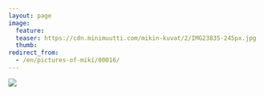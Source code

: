 ```yaml
---
layout: page
image:
  feature:
  teaser: https://cdn.minimuutti.com/mikin-kuvat/2/IMG23835-245px.jpg
  thumb:
redirect_from:
  - /en/pictures-of-miki/00016/
---
```


![](https://cdn.minimuutti.com/mikin-kuvat/3/IMG23835-800px.jpg)
